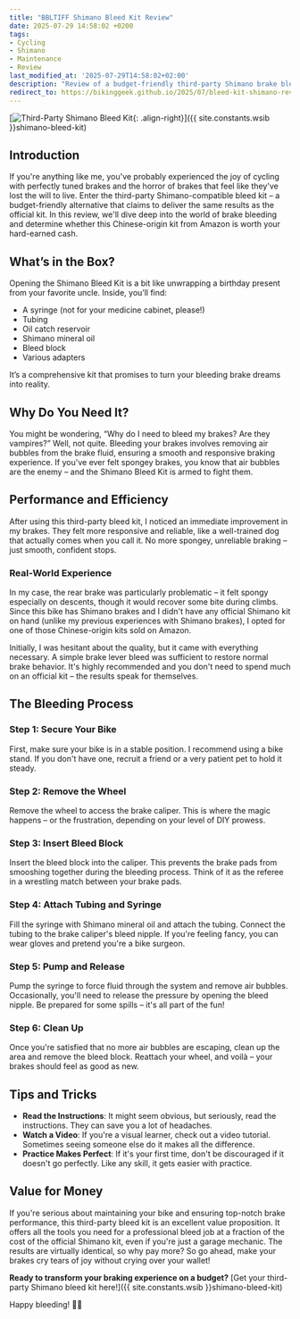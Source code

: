 ```yaml
---
title: "BBLTIFF Shimano Bleed Kit Review"
date: 2025-07-29 14:58:02 +0200
tags:
- Cycling
- Shimano
- Maintenance
- Review
last_modified_at: '2025-07-29T14:58:02+02:00'
description: "Review of a budget-friendly third-party Shimano brake bleed kit from Amazon"
redirect_to: https://bikinggeek.github.io/2025/07/bleed-kit-shimano-review.html
---
```


[![Third-Party Shimano Bleed Kit](https://i.imgur.com/UmrVWy4m.jpg){: .align-right}]({{ site.constants.wsib }}shimano-bleed-kit)

## Introduction

If you're anything like me, you've probably experienced the joy of cycling with perfectly tuned brakes and the horror of brakes that feel like they've lost the will to live. Enter the third-party Shimano-compatible bleed kit – a budget-friendly alternative that claims to deliver the same results as the official kit. In this review, we'll dive deep into the world of brake bleeding and determine whether this Chinese-origin kit from Amazon is worth your hard-earned cash.

## What’s in the Box?

Opening the Shimano Bleed Kit is a bit like unwrapping a birthday present from your favorite uncle. Inside, you’ll find:
- A syringe (not for your medicine cabinet, please!)
- Tubing
- Oil catch reservoir
- Shimano mineral oil
- Bleed block
- Various adapters

It’s a comprehensive kit that promises to turn your bleeding brake dreams into reality.

## Why Do You Need It?

You might be wondering, “Why do I need to bleed my brakes? Are they vampires?” Well, not quite. Bleeding your brakes involves removing air bubbles from the brake fluid, ensuring a smooth and responsive braking experience. If you've ever felt spongey brakes, you know that air bubbles are the enemy – and the Shimano Bleed Kit is armed to fight them.

## Performance and Efficiency

After using this third-party bleed kit, I noticed an immediate improvement in my brakes. They felt more responsive and reliable, like a well-trained dog that actually comes when you call it. No more spongey, unreliable braking – just smooth, confident stops.

### Real-World Experience

In my case, the rear brake was particularly problematic – it felt spongy especially on descents, though it would recover some bite during climbs. Since this bike has Shimano brakes and I didn't have any official Shimano kit on hand (unlike my previous experiences with Shimano brakes), I opted for one of those Chinese-origin kits sold on Amazon.

Initially, I was hesitant about the quality, but it came with everything necessary. A simple brake lever bleed was sufficient to restore normal brake behavior. It's highly recommended and you don't need to spend much on an official kit – the results speak for themselves.

## The Bleeding Process

### Step 1: Secure Your Bike

First, make sure your bike is in a stable position. I recommend using a bike stand. If you don't have one, recruit a friend or a very patient pet to hold it steady.

### Step 2: Remove the Wheel

Remove the wheel to access the brake caliper. This is where the magic happens – or the frustration, depending on your level of DIY prowess.

### Step 3: Insert Bleed Block

Insert the bleed block into the caliper. This prevents the brake pads from smooshing together during the bleeding process. Think of it as the referee in a wrestling match between your brake pads.

### Step 4: Attach Tubing and Syringe

Fill the syringe with Shimano mineral oil and attach the tubing. Connect the tubing to the brake caliper's bleed nipple. If you're feeling fancy, you can wear gloves and pretend you're a bike surgeon.

### Step 5: Pump and Release

Pump the syringe to force fluid through the system and remove air bubbles. Occasionally, you'll need to release the pressure by opening the bleed nipple. Be prepared for some spills – it's all part of the fun!

### Step 6: Clean Up

Once you're satisfied that no more air bubbles are escaping, clean up the area and remove the bleed block. Reattach your wheel, and voilà – your brakes should feel as good as new.

## Tips and Tricks

- **Read the Instructions**: It might seem obvious, but seriously, read the instructions. They can save you a lot of headaches.
- **Watch a Video**: If you're a visual learner, check out a video tutorial. Sometimes seeing someone else do it makes all the difference.
- **Practice Makes Perfect**: If it's your first time, don't be discouraged if it doesn't go perfectly. Like any skill, it gets easier with practice.

## Value for Money

If you're serious about maintaining your bike and ensuring top-notch brake performance, this third-party bleed kit is an excellent value proposition. It offers all the tools you need for a professional bleed job at a fraction of the cost of the official Shimano kit, even if you're just a garage mechanic. The results are virtually identical, so why pay more? So go ahead, make your brakes cry tears of joy without crying over your wallet!

**Ready to transform your braking experience on a budget?** [Get your third-party Shimano bleed kit here!]({{ site.constants.wsib }}shimano-bleed-kit)

Happy bleeding! 🚴‍♂️
